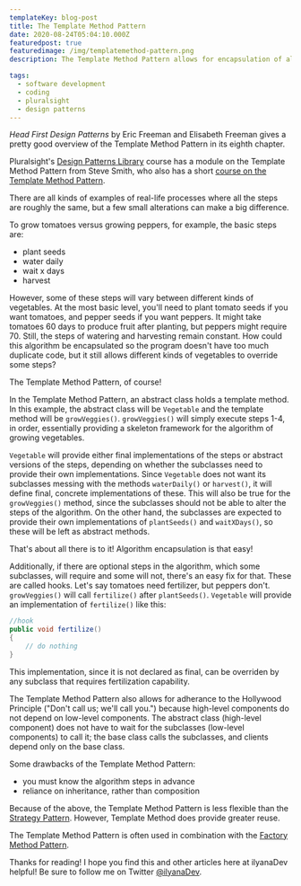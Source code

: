 ```yaml
---
templateKey: blog-post
title: The Template Method Pattern
date: 2020-08-24T05:04:10.000Z
featuredpost: true
featuredimage: /img/templatemethod-pattern.png
description: The Template Method Pattern allows for encapsulation of algorithms by defining the skeleton of a method, where some steps are deferred to subclasses. Thus, the subclasses can make necessary changes to the algorithm without altering its overall structure.

tags:
  - software development
  - coding
  - pluralsight
  - design patterns
---
```


*Head First Design Patterns* by Eric Freeman and Elisabeth Freeman gives a pretty good overview of the Template Method Pattern in its eighth chapter.

Pluralsight's [Design Patterns Library](https://app.pluralsight.com/library/courses/patterns-library/table-of-contents) course has a module on the Template Method Pattern from Steve Smith, who also has a short [course on the Template Method Pattern](https://app.pluralsight.com/library/courses/c-sharp-design-patterns-template-method/table-of-contents).

There are all kinds of examples of real-life processes where all the steps are roughly the same, but a few small alterations can make a big difference.

To grow tomatoes versus growing peppers, for example, the basic steps are:

* plant seeds
* water daily
* wait x days
* harvest

However, some of these steps will vary between different kinds of vegetables. At the most basic level, you'll need to plant tomato seeds if you want tomatoes, and pepper seeds if you want peppers. It might take tomatoes 60 days to produce fruit after planting, but peppers might require 70. Still, the steps of watering and harvesting remain constant. How could this algorithm be encapsulated so the program doesn't have too much duplicate code, but it still allows different kinds of vegetables to override some steps?

The Template Method Pattern, of course!

In the Template Method Pattern, an abstract class holds a template method. In this example, the abstract class will be `Vegetable` and the template method will be `growVeggies()`. `growVeggies()` will simply execute steps 1-4, in order, essentially providing a skeleton framework for the algorithm of growing vegetables.

`Vegetable` will provide either final implementations of the steps or abstract versions of the steps, depending on whether the subclasses need to provide their own implementations. Since `Vegetable` does not want its subclasses messing with the methods `waterDaily()` or `harvest()`, it will define final, concrete implementations of these. This will also be true for the `growVeggies()` method, since the subclasses should not be able to alter the steps of the algorithm. On the other hand, the subclasses are expected to provide their own implementations of `plantSeeds()` and `waitXDays()`, so these will be left as abstract methods.

That's about all there is to it! Algorithm encapsulation is that easy!

Additionally, if there are optional steps in the algorithm, which some subclasses, will require and some will not, there's an easy fix for that. These are called hooks. Let's say tomatoes need fertilizer, but peppers don't. `growVeggies()` will call `fertilize()` after `plantSeeds()`. `Vegetable` will provide an implementation of `fertilize()` like this:

```csharp
//hook
public void fertilize()
{
    // do nothing
}
```

This implementation, since it is not declared as final, can be overriden by any subclass that requires fertilization capability.

The Template Method Pattern also allows for adherance to the Hollywood Principle ("Don't call us; we'll call you.") because high-level components do not depend on low-level components. The abstract class (high-level component) does not have to wait for the subclasses (low-level components) to call it; the base class calls the subclasses, and clients depend only on the base class.

Some drawbacks of the Template Method Pattern:

* you must know the algorithm steps in advance
* reliance on inheritance, rather than composition

Because of the above, the Template Method Pattern is less flexible than the [Strategy Pattern](https://ilyana.dev/blog/2020-08-04-strategy-pattern/). However, Template Method does provide greater reuse.

The Template Method Pattern is often used in combination with the [Factory Method Pattern](https://ilyana.dev/blog/2020-08-14-factory-pattern/).

Thanks for reading! I hope you find this and other articles here at ilyanaDev helpful! Be sure to follow me on Twitter [@ilyanaDev](https://twitter.com/ilyanaDev).
